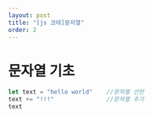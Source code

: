 ```yaml
---
layout: post
title: "[js 코테]문자열"
order: 2
---
```



# 문자열 기초

```js
let text = "hello world"    //문자열 선언      
text += "!!!"               //문자열 추가
text
```
